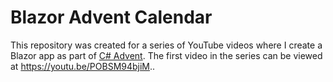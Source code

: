 # Blazor Advent Calendar

This repository was created for a series of YouTube videos where I create a Blazor app as part of [C# Advent](https://www.csadvent.christmas/). The first video in the series can be viewed at https://youtu.be/POBSM94bjiM..
